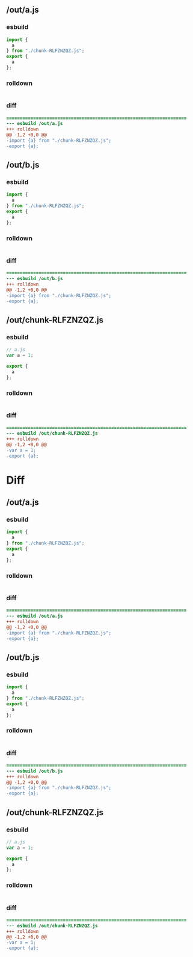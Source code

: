 ## /out/a.js
### esbuild
```js
import {
  a
} from "./chunk-RLFZNZQZ.js";
export {
  a
};
```
### rolldown
```js

```
### diff
```diff
===================================================================
--- esbuild	/out/a.js
+++ rolldown	
@@ -1,2 +0,0 @@
-import {a} from "./chunk-RLFZNZQZ.js";
-export {a};

```
## /out/b.js
### esbuild
```js
import {
  a
} from "./chunk-RLFZNZQZ.js";
export {
  a
};
```
### rolldown
```js

```
### diff
```diff
===================================================================
--- esbuild	/out/b.js
+++ rolldown	
@@ -1,2 +0,0 @@
-import {a} from "./chunk-RLFZNZQZ.js";
-export {a};

```
## /out/chunk-RLFZNZQZ.js
### esbuild
```js
// a.js
var a = 1;

export {
  a
};
```
### rolldown
```js

```
### diff
```diff
===================================================================
--- esbuild	/out/chunk-RLFZNZQZ.js
+++ rolldown	
@@ -1,2 +0,0 @@
-var a = 1;
-export {a};

```
# Diff
## /out/a.js
### esbuild
```js
import {
  a
} from "./chunk-RLFZNZQZ.js";
export {
  a
};
```
### rolldown
```js

```
### diff
```diff
===================================================================
--- esbuild	/out/a.js
+++ rolldown	
@@ -1,2 +0,0 @@
-import {a} from "./chunk-RLFZNZQZ.js";
-export {a};

```
## /out/b.js
### esbuild
```js
import {
  a
} from "./chunk-RLFZNZQZ.js";
export {
  a
};
```
### rolldown
```js

```
### diff
```diff
===================================================================
--- esbuild	/out/b.js
+++ rolldown	
@@ -1,2 +0,0 @@
-import {a} from "./chunk-RLFZNZQZ.js";
-export {a};

```
## /out/chunk-RLFZNZQZ.js
### esbuild
```js
// a.js
var a = 1;

export {
  a
};
```
### rolldown
```js

```
### diff
```diff
===================================================================
--- esbuild	/out/chunk-RLFZNZQZ.js
+++ rolldown	
@@ -1,2 +0,0 @@
-var a = 1;
-export {a};

```